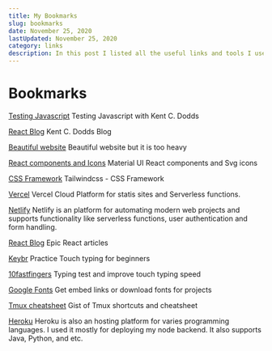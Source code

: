 ```yaml
---
title: My Bookmarks 
slug: bookmarks
date: November 25, 2020
lastUpdated: November 25, 2020 
category: links
description: In this post I listed all the useful links and tools I use while I'm working on a project.
---
```


# Bookmarks

<a href="https://testingjavascript.com" class="bookmarkLink" target="_blank">Testing Javascript</a>
Testing Javascript with Kent C. Dodds 

<a href="https://kentcdodds.com/blog/" class="bookmarkLink" target="_blank">React Blog</a>
Kent C. Dodds Blog

<a href="https://basement.studio/" class="bookmarkLink" target="_blank">Beautiful website</a>
Beautiful website but it is too heavy

<!-- [UI Blog](https://mxstbr.com/)
UI blog -->
<a href="https://material-ui.com/" class="bookmarkLink" target="_blank">React components and Icons</a>
Material UI React components and Svg icons

<a href="https://tailwindcss.com/" class="bookmarkLink" target="_blank">CSS Framework</a>
Tailwindcss - CSS Framework

<a href="https://vercel.com" class="bookmarkLink" target="_blank">Vercel</a>
Vercel Cloud Platform for statis sites and Serverless functions. 

<a href="https://www.netlify.com/" class="bookmarkLink" target="_blank">Netlify</a>
Netlify is an platform for automating modern web projects and supports functionality like serverless functions, user authentication and form handling.

<a href="https://epicreact.dev/articles" class="bookmarkLink" target="_blank">React Blog</a>
Epic React articles

<a href="https://www.keybr.com/" class="bookmarkLink" target="_blank">Keybr</a>
Practice Touch typing for beginners

<a href="https://10fastfingers.com/" class="bookmarkLink" target="_blank">10fastfingers</a>
Typing test and improve touch typing speed

<a href="https://fonts.google.com/" class="bookmarkLink" target="_blank">Google Fonts</a>
Get embed links or download fonts for projects

<a href="https://gist.github.com/0-void/fd4a363341e834a9ab05ea61c5e65348" class="bookmarkLink" target="_blank">Tmux cheatsheet</a>
Gist of Tmux shortcuts and cheatsheet

<a href="https://www.heroku.com/" class="bookmarkLink" target="_blank">Heroku</a>
Heroku is also an hosting platform for varies programming languages. I used it mostly for deploying my node backend. It also supports Java, Python, and etc.


